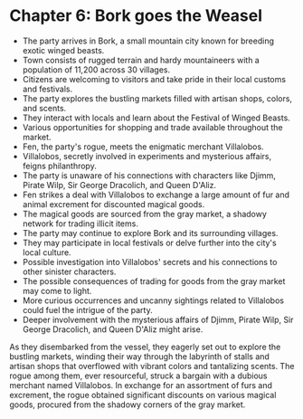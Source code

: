 # Chapter 6: Bork goes the Weasel

- The party arrives in Bork, a small mountain city known for breeding exotic winged beasts.
- Town consists of rugged terrain and hardy mountaineers with a population of 11,200 across 30 villages.
- Citizens are welcoming to visitors and take pride in their local customs and festivals.
- The party explores the bustling markets filled with artisan shops, colors, and scents.
- They interact with locals and learn about the Festival of Winged Beasts.
- Various opportunities for shopping and trade available throughout the market.
- Fen, the party's rogue, meets the enigmatic merchant Villalobos.
- Villalobos, secretly involved in experiments and mysterious affairs, feigns philanthropy.
- The party is unaware of his connections with characters like Djimm, Pirate Wilp, Sir George Dracolich, and Queen D'Aliz.
- Fen strikes a deal with Villalobos to exchange a large amount of fur and animal excrement for discounted magical goods.
- The magical goods are sourced from the gray market, a shadowy network for trading illicit items.
- The party may continue to explore Bork and its surrounding villages.
- They may participate in local festivals or delve further into the city's local culture.
- Possible investigation into Villalobos' secrets and his connections to other sinister characters.
- The possible consequences of trading for goods from the gray market may come to light.
- More curious occurrences and uncanny sightings related to Villalobos could fuel the intrigue of the party.
- Deeper involvement with the mysterious affairs of Djimm, Pirate Wilp, Sir George Dracolich, and Queen D'Aliz might arise.



As they disembarked from the vessel, they eagerly set out to explore the bustling markets, winding their way through the labyrinth of stalls and artisan shops that overflowed with vibrant colors and tantalizing scents.
The rogue among them, ever resourceful, struck a bargain with a dubious merchant named Villalobos. In exchange for an assortment of furs and excrement, the rogue obtained significant discounts on various magical goods, procured from the shadowy corners of the gray market.